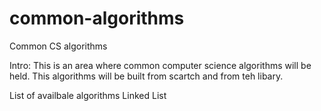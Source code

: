 # common-algorithms
Common CS algorithms

Intro: This is an area where common computer science algorithms will be held.  This algorithms will be built from scartch and from teh libary. 

List of availbale algorithms
Linked List
